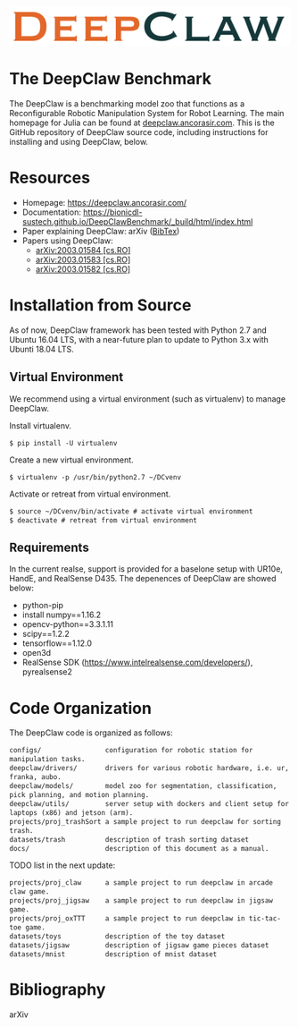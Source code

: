 ![](docs/asset/fig-DeepClaw.png)

# The DeepClaw Benchmark

The DeepClaw is a benchmarking model zoo that functions as a Reconfigurable Robotic Manipulation System for Robot Learning. The main homepage for Julia can be found at [deepclaw.ancorasir.com](https://deepclaw.ancorasir.com/). This is the GitHub repository of DeepClaw source code, including instructions for installing and using DeepClaw, below.

# Resources

- Homepage: https://deepclaw.ancorasir.com/
- Documentation: https://bionicdl-sustech.github.io/DeepClawBenchmark/_build/html/index.html
- Paper explaining DeepClaw: arXiv ([BibTex](#bibliography))
- Papers using DeepClaw: 
  - [arXiv:2003.01584 [cs.RO]](https://arxiv.org/abs/2003.01584)
  - [arXiv:2003.01583 [cs.RO]](https://arxiv.org/abs/2003.01583)
  - [arXiv:2003.01582 [cs.RO]](https://arxiv.org/abs/2003.01582)

# Installation from Source

As of now, DeepClaw framework has been tested with Python 2.7 and Ubuntu 16.04 LTS, with a near-future plan to update to Python 3.x with Ubunti 18.04 LTS.

## Virtual Environment

We recommend using a virtual environment (such as virtualenv) to manage DeepClaw.

Install virtualenv.

    $ pip install -U virtualenv

Create a new virtual environment.

    $ virtualenv -p /usr/bin/python2.7 ~/DCvenv

Activate or retreat from virtual environment.

    $ source ~/DCvenv/bin/activate # activate virtual environment
    $ deactivate # retreat from virtual environment

## Requirements

In the current realse, support is provided for a baselone setup with UR10e, HandE, and RealSense D435. The depenences of DeepClaw are showed below:

- python-pip
- install numpy==1.16.2
- opencv-python==3.3.1.11
- scipy==1.2.2
- tensorflow==1.12.0
- open3d
- RealSense SDK (https://www.intelrealsense.com/developers/), pyrealsense2

# Code Organization

The DeepClaw code is organized as follows:

    configs/                configuration for robotic station for manipulation tasks.
    deepclaw/drivers/       drivers for various robotic hardware, i.e. ur, franka, aubo.
    deepclaw/models/        model zoo for segmentation, classification, pick planning, and motion planning.
    deepclaw/utils/         server setup with dockers and client setup for laptops (x86) and jetson (arm).
    projects/proj_trashSort a sample project to run deepclaw for sorting trash.
    datasets/trash          description of trash sorting dataset
    docs/                   description of this document as a manual.

TODO list in the next update:

    projects/proj_claw      a sample project to run deepclaw in arcade claw game.
    projects/proj_jigsaw    a sample project to run deepclaw in jigsaw game.
    projects/proj_oxTTT     a sample project to run deepclaw in tic-tac-toe game.
    datasets/toys           description of the toy dataset
    datasets/jigsaw         description of jigsaw game pieces dataset
    datasets/mnist          description of mnist dataset

# Bibliography

arXiv